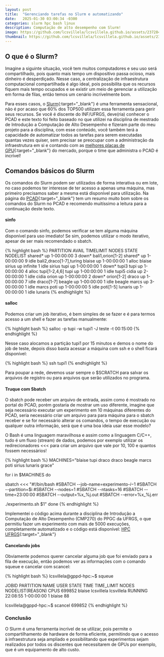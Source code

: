 ```yaml
---
layout: post
title:  "Gerenciando tarefas no Slurm e automatizando"
date:   2025-01-30 03:00:34 -0300
categories: slurm hpc bash linux
description: Computação de alto desempenho com Slurm!
image: https://github.com/lcsvillela/lcsvillela.github.io/assets/23728459/85b7b8d1-35a1-4970-a660-95cd39410e12 
thumbnail: https://github.com/lcsvillela/lcsvillela.github.io/assets/23728459/85b7b8d1-35a1-4970-a660-95cd39410e12
---
```


<h2>O que é o Slurm?</h2>

Imagine a siguinte situação, você tem muitos computadores e seu uso será compartilhado, pois quanto mais tempo
um dispositivo passa ocioso, mais dinheiro é desperdiçado. Nesse caso, a centralização de infraestrutura
computacional compartilhada é algo ideal, pois possibilita que os recursos fiquem mais tempo ocupados e se existir
um meio de gerenciar a utilização em forma de filas, então temos um cenário incrívelmente bom.

Para esses casos, o [Slurm]{:target="\_blank"} é uma ferramenta sensacional, não é por acaso que
60% dos TOP500 utilizam essa ferramenta para gerir seus recursos.
Se você é discente do INF/UFRGS, deve(ria) conhecer o PCAD e este texto foi feito baseado no que utilizei 
na disciplina de mestrado de Introdução a Computação de Alto Desempenho e fizeram
parte do meu projeto para a disciplina, com esse conteúdo, você também terá a capacidade de automatizar todos as
tarefas para serem executadas quantas vezes quiser, sem precisar se preocupar com a administração da
infraestrutura em si e contando com as [melhores placas de GPU]{:target="\_blank"} do mercado,
porque o time que administra o PCAD é incrível!

<h2>Comandos básicos do Slurm</h2>

Os comandos do Slurm podem ser utilizados de forma interativa ou em lote, no caso podemos ter interesse de ter
acesso a apenas uma máquina, mas primeiro precisamos saber a mesma está disponível para utilização. Na página
do [PCAD]{:target="\_blank"} tem um resumo muito bom sobre os comandos do Slurm no PCAD
e recomendo muitíssimo a leitura para a continuação deste texto.

<h4>sinfo</h4>

Com o comando sinfo, podemos verificar se tem alguma máquina disponível para uso imediato! Se sim, podemos
utilizar o modo iterativo, apesar de ser mais recomendado o sbatch.

{% highlight bash %}
PARTITION AVAIL  TIMELIMIT  NODES  STATE NODELIST
shared*      up 1-00:00:00      3  down* bali1,orion[1-2]
shared*      up 1-00:00:00      9   idle bali2,draco[1-7],turing
blaise       up 1-00:00:00      1  alloc blaise
sirius       up   infinite      1   idle sirius
tupi         up 1-00:00:00      1  down* tupi3
tupi         up 1-00:00:00      4  alloc tupi[1-2,4,6]
tupi         up 1-00:00:00      1   idle tupi5
cidia        up 2-00:00:00      1   idle cidia
orion        up 1-00:00:00      2  down* orion[1-2]
draco        up 1-00:00:00      7   idle draco[1-7]
beagle       up 1-00:00:00      1   idle beagle
marcs        up 3-00:00:00      1   idle marcs
poti         up 1-00:00:00      5   idle poti[1-5]
lunaris      up 1-00:00:00      1   idle lunaris
{% endhighlight %}

<h4>salloc</h4>

Podemos criar um job iterativo, é bem simples de se fazer e é para termos acesso a um shell e fazer as tarefas
manualmente:

{% highlight bash %}
salloc -p tupi -w tupi1 -J teste -t 00:15:00
{% endhighlight %}

Nesse caso alocamos a partição tupi1 por 15 minutos e demos o nome do job de teste, depois disso basta acessar a
máquina com ssh e o shell ficará disponível:

{% highlight bash %}
ssh tupi1
{% endhighlight %}

Para poupar a rede, devemos usar sempre o $SCRATCH para salvar os arquivos de registro ou para arquivos que
serão utilizados no programa.

<h4>Truque com Sbatch</h4>

O sbatch pode receber um arquivo de entrada, assim como é mostrado no portal do PCAD, porém gostaria de mostrar
um uso diferente, imagine que seja necessário executar um experimento em 10 máquinas diferentes do PCAD, seria
necessário criar um arquivo para para máquina para o sbatch receber e se for necessário alterar os comandos,
o tempo de execução ou qualquer outra informação, será que é uma boa ideia usar esse modelo?

O Bash é uma linguagem maravilhosa e assim como a linguagem C/C++, tudo é um fluxo (stream) de dados, podemos por
exemplo utilizar os redirecionadores <<< para criar um arquivo que vale por 10, 100 e quantos fossem necessários!


{% highlight bash %}
MACHINES="blaise tupi draco draco beagle marcs poti sirius lunaris grace"

for i in $MACHINES
do

sbatch <<< "#!/bin/bash
#SBATCH --job-name=experimento-$i-$1
#SBATCH --partition=$i
#SBATCH --nodes=1
#SBATCH --ntasks=16
#SBATCH --time=23:00:00
#SBATCH --output=%x_%j.out
#SBATCH --error=%x_%j.err

./experimento.sh $1"
done
{% endhighlight %}

Implementei o código acima durante a disciplina de Introdução a Computação de Alto Desempenho (CMP270) do
PPGC da UFRGS, o que permitiu fazer um experimento com mais de 5000 execuções, completamente automatizado e o
código está disponível: [HPC UFRGS]{:target="\_blank"}

<h4>Cancelando jobs</h4>

Obviamente podemos querer cancelar alguma job que foi enviado para a fila de execução, então podemos ver as
informações com o comando squeue e cancelar com scancel:

{% highlight bash %}
lcsvillela@gppd-hpc:~$ squeue

 JOBID  PARTITION                    NAME            USER    STATE         TIME   TIME\_LIMIT  NODES               NODELIST(REASON)  CPUS
699852     blaise         lcsvillela      lcsvillela  RUNNING     22:08:55   1-00:00:00      1                         blaise    88

lcsvillela@gppd-hpc:~$ scancel 699852
{% endhighlight %}

<h3>Conclusão</h3>

O Slurm é uma ferramenta incrível de se utilizar, pois permite o compartilhamento de hardware de forma eficiente,
permitindo que o acesso à infraestrutura seja ampliado e possibilitando que experimentos sejam realizados por
todos os discentes que necessitarem de GPUs por exemplo, que é um equipamento de alto custo.


[BeautifulSoap]: https://beautiful-soup-4.readthedocs.io/en/latest/
[Quotes to Scrape]: https://quotes.toscrape.com/
[primeiro]: https://lcsvillela.github.io/nutrindo-se-da-internet-com-scrapy.html
[Americana]: https://lcsvillela.github.io/querido-diario-monitorando-governo-com-scrapy.html
[Araraquara]: https://lcsvillela.com/querido-diario-monitorando-governo-araraquara-com-scrapy.html
[este caso que criei]: https://lcsvillela.github.io/publicando-tweet-com-python.html
[JSON]: https://pt.wikipedia.org/wiki/JSON
[Scrapy]: https://pt.wikipedia.org/wiki/Scrapy
[aqui]: https://lcsvillela.github.io/nutrindo-se-da-internet-com-scrapy.html
[spider (aranha)]: https://pt.wikipedia.org/wiki/Rastreador_web
[Querido Diário]: https://queridodiario.ok.org.br/
[Open Knowledge Brasil]: https://ok.org.br/
[nesta colaboração]: https://github.com/okfn-brasil/querido-diario/issues/467
[assim ou assado, ou se é x ou y]: https://www.python.org/community/diversity/
[BeautifulSoap]: https://beautiful-soup-4.readthedocs.io/en/latest/
[Selenium]: https://selenium-python.readthedocs.io/
[vim]: https://pt.wikipedia.org/wiki/Vim
[URL]: https://pt.wikipedia.org/wiki/URL
[scrapy-splash]: https://github.com/scrapy-plugins/scrapy-splash
[processamento paralelo]: https://lcsvillela.github.io/bash-na-velocidade-da-luz.html
[explicação teórica]: https://towardsdatascience.com/web-scraping-with-scrapy-theoretical-understanding-f8639a25d9cd
[xpath]: https://pt.wikipedia.org/wiki/XPath
[vetor (array)]: https://pt.wikipedia.org/wiki/Arranjo_(computa%C3%A7%C3%A3o)
[oauth2]: https://oauth.net/2/
[melhores placas de GPU]: https://benchmarks.ul.com/pt-br/compare/best-gpus
[Slurm]: https://en.wikipedia.org/wiki/Slurm_Workload_Manager
[PCAD]: http://gppd-hpc.inf.ufrgs.br/
[INF/UFRGS]: https://www.inf.ufrgs.br/
[HPC UFRGS]: https://github.com/lcsvillela/acoustic_waves_opencl_and_cuda/tree/master
